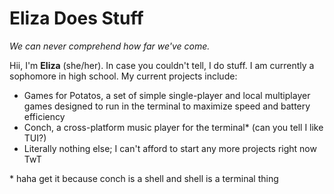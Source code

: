 # Eliza Does Stuff
*We can never comprehend how far we've come.*

Hii, I'm **Eliza** (she/her). In case you couldn't tell, I do stuff. I am currently a sophomore in high school.
My current projects include:

* Games for Potatos, a set of simple single-player and local multiplayer games designed to run in the terminal to maximize speed and battery efficiency
* Conch, a cross-platform music player for the terminal\* (can you tell I like TUI?)
* Literally nothing else; I can't afford to start any more projects right now TwT

\* haha get it because conch is a shell and shell is a terminal thing
